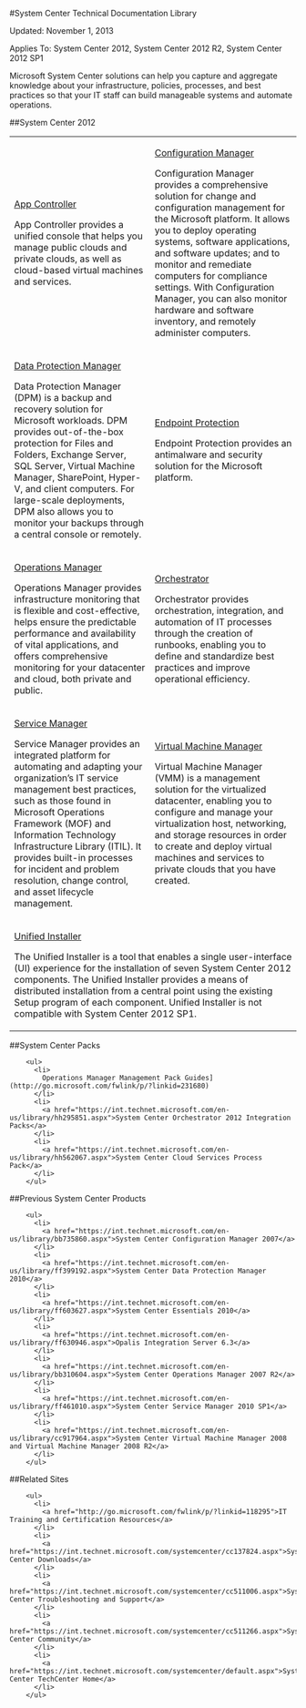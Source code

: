 #System Center Technical Documentation Library

Updated: November 1, 2013

Applies To: System Center 2012, System Center 2012 R2, System Center 2012 SP1

Microsoft System Center solutions can help you capture and aggregate knowledge about your infrastructure, policies, processes, and best practices so that your IT staff can build manageable systems and automate operations.

##System Center 2012

<table>
<tbody>
<tr>
<td><p>
<a href="http://go.microsoft.com/fwlink/?linkid=231694">App Controller</a></p>
<p>App Controller provides a unified console that helps you manage public clouds and private clouds, as well as cloud-based virtual machines and services. </p></td>
<td><p>
<a href="http://go.microsoft.com/fwlink/p/?linkid=231675">Configuration Manager</a></p>
<p>Configuration Manager provides a comprehensive solution for change and configuration management for the Microsoft platform. It allows you to deploy operating systems, software applications, and software updates; and to monitor and remediate computers for compliance settings. With Configuration Manager, you can also monitor hardware and software inventory, and remotely administer computers.</p></td>
</tr>
<tr>
<td><p>
<a href="http://go.microsoft.com/fwlink/p/?linkid=239439">Data Protection Manager</a></p>
<p>Data Protection Manager (DPM) is a backup and recovery solution for Microsoft workloads. DPM provides out-of-the-box protection for Files and Folders, Exchange Server, SQL Server, Virtual Machine Manager, SharePoint, Hyper-V, and client computers. For large-scale deployments, DPM also allows you to monitor your backups through a central console or remotely.</p></td>
<td><p>
<a href="http://go.microsoft.com/fwlink/p/?linkid=231673">Endpoint Protection</a></p>
<p>Endpoint Protection provides an antimalware and security solution for the Microsoft platform.</p></td>
</tr>
<tr>
<td><p>
<a href="http://go.microsoft.com/fwlink/p/?linkid=231676">Operations Manager</a></p>
<p>Operations Manager provides infrastructure monitoring that is flexible and cost-effective, helps ensure the predictable performance and availability of vital applications, and offers comprehensive monitoring for your datacenter and cloud, both private and public.</p></td>
<td><p>
<a href="http://go.microsoft.com/fwlink/p/?linkid=231677">Orchestrator</a></p>
<p>Orchestrator provides orchestration, integration, and automation of IT processes through the creation of runbooks, enabling you to define and standardize best practices and improve operational efficiency.</p></td>
</tr>
<tr>
<td><p>
<a href="http://go.microsoft.com/fwlink/p/?linkid=231678">Service Manager</a></p>
<p>Service Manager provides an integrated platform for automating and adapting your organization’s IT service management best practices, such as those found in Microsoft Operations Framework (MOF) and Information Technology Infrastructure Library (ITIL). It provides built-in processes for incident and problem resolution, change control, and asset lifecycle management.</p></td>
<td><p>
<a href="http://go.microsoft.com/fwlink/p/?linkid=231679">Virtual Machine Manager</a></p>
<p>Virtual Machine Manager (VMM) is a management solution for the virtualized datacenter, enabling you to configure and manage your virtualization host, networking, and storage resources in order to create and deploy virtual machines and services to private clouds that you have created.</p></td>
</tr>
<tr>
<td colspan="2"><p>
<a href="http://go.microsoft.com/fwlink/p/?linkid=239440">Unified Installer</a></p>
<p>The Unified Installer is a tool that enables a single user-interface (UI) experience for the installation of seven System Center 2012 components. The Unified Installer provides a means of distributed installation from a central point using the existing Setup program of each component. Unified Installer is not compatible with System Center 2012 SP1.</p></td>
</tr>
</tbody>
</table>

##System Center Packs

        <ul>
          <li>
            Operations Manager Management Pack Guides](http://go.microsoft.com/fwlink/p/?linkid=231680)
          </li>
          <li>
            <a href="https://int.technet.microsoft.com/en-us/library/hh295851.aspx">System Center Orchestrator 2012 Integration Packs</a>
          </li>
          <li>
            <a href="https://int.technet.microsoft.com/en-us/library/hh562067.aspx">System Center Cloud Services Process Pack</a>
          </li>
        </ul>


##Previous System Center Products

        <ul>
          <li>
            <a href="https://int.technet.microsoft.com/en-us/library/bb735860.aspx">System Center Configuration Manager 2007</a>            
          </li>
          <li>
            <a href="https://int.technet.microsoft.com/en-us/library/ff399192.aspx">System Center Data Protection Manager 2010</a>
          </li>
          <li>
            <a href="https://int.technet.microsoft.com/en-us/library/ff603627.aspx">System Center Essentials 2010</a>
          </li>
          <li>
            <a href="https://int.technet.microsoft.com/en-us/library/ff630946.aspx">Opalis Integration Server 6.3</a>
          </li>
          <li>
            <a href="https://int.technet.microsoft.com/en-us/library/bb310604.aspx">System Center Operations Manager 2007 R2</a>   
          </li>
          <li>
            <a href="https://int.technet.microsoft.com/en-us/library/ff461010.aspx">System Center Service Manager 2010 SP1</a>
          </li>
          <li>
            <a href="https://int.technet.microsoft.com/en-us/library/cc917964.aspx">System Center Virtual Machine Manager 2008 and Virtual Machine Manager 2008 R2</a>
          </li>
        </ul>


##Related Sites

        <ul>
          <li>
            <a href="http://go.microsoft.com/fwlink/p/?linkid=118295">IT Training and Certification Resources</a>
          </li>
          <li>
            <a href="https://int.technet.microsoft.com/systemcenter/cc137824.aspx">System Center Downloads</a>
          </li>
          <li>
            <a href="https://int.technet.microsoft.com/systemcenter/cc511006.aspx">System Center Troubleshooting and Support</a>
          </li>
          <li>
            <a href="https://int.technet.microsoft.com/systemcenter/cc511266.aspx">System Center Community</a>
          </li>
          <li>
            <a href="https://int.technet.microsoft.com/systemcenter/default.aspx">System Center TechCenter Home</a>
          </li>
        </ul>
   
